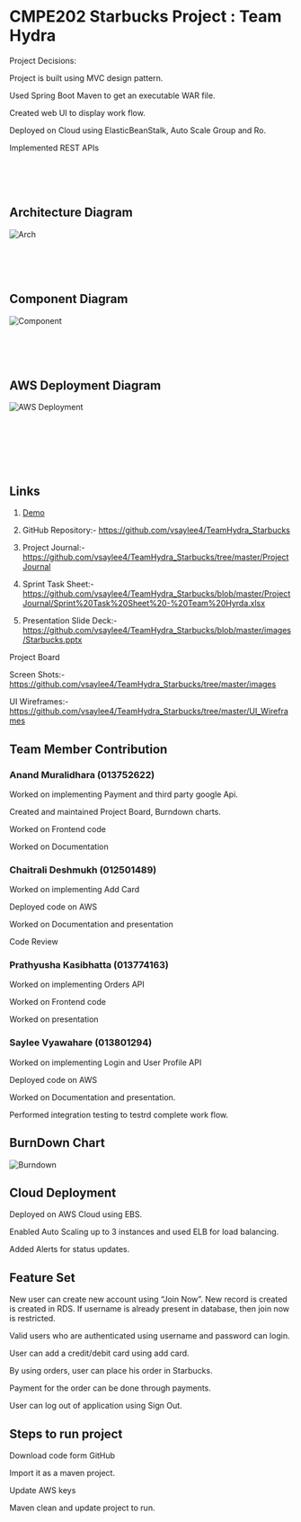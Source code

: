 # CMPE202 Starbucks Project : Team Hydra
Project Decisions:

Project is built using MVC design pattern. 

Used Spring Boot Maven to get an executable WAR file. 

Created web UI to display work flow. 

Deployed on Cloud using ElasticBeanStalk, Auto Scale Group and Ro. 

Implemented REST APIs 


<br /><br /><br />
## Architecture Diagram
![Arch](/images/arch.PNG)


<br /><br /><br />
## Component Diagram
![Component](/images/ComponentDiagram.png)


<br /><br /><br />
## AWS Deployment Diagram
![AWS Deployment](/images/AWSDeploymentDiag.PNG)
<br /><br /><br />

<br /><br /><br />
## Links
1. [Demo](https://youtu.be/4YCAaoqBXl4)

2. GitHub Repository:- https://github.com/vsaylee4/TeamHydra_Starbucks

3. Project Journal:- https://github.com/vsaylee4/TeamHydra_Starbucks/tree/master/ProjectJournal

4. Sprint Task Sheet:- https://github.com/vsaylee4/TeamHydra_Starbucks/blob/master/ProjectJournal/Sprint%20Task%20Sheet%20-%20Team%20Hyrda.xlsx

5. Presentation Slide Deck:- https://github.com/vsaylee4/TeamHydra_Starbucks/blob/master/images/Starbucks.pptx

Project Board 

Screen Shots:- https://github.com/vsaylee4/TeamHydra_Starbucks/tree/master/images 

UI Wireframes:- https://github.com/vsaylee4/TeamHydra_Starbucks/tree/master/UI_Wireframes



## Team Member Contribution

### Anand Muralidhara (013752622)

Worked on implementing Payment and third party google Api. 

Created and maintained Project Board, Burndown charts. 

Worked on Frontend code 

Worked on Documentation


### Chaitrali Deshmukh (012501489)

Worked on implementing Add Card  

Deployed code on AWS  

Worked on Documentation and presentation  

Code Review 



### Prathyusha Kasibhatta (013774163)

Worked on implementing Orders API 

Worked on Frontend code 

Worked on presentation 



### Saylee Vyawahare (013801294)

Worked on implementing Login and User Profile API 

Deployed code on AWS 

Worked on Documentation and presentation. 

Performed integration testing to testrd complete work flow.


## BurnDown Chart

![Burndown](/images/BurndownChart.jpg)


## Cloud Deployment

Deployed on AWS Cloud using EBS. 

Enabled Auto Scaling up to 3 instances and used ELB for load balancing. 

Added Alerts for status updates.


## Feature Set

New user can create new account using “Join Now”. New record is created is created in RDS. If username is already present in database, then join now is restricted.  

Valid users who are authenticated using username and password can login. 

User can add a credit/debit card using add card. 

By using orders, user can place his order in Starbucks. 

Payment for the order can be done through payments. 

User can log out of application using Sign Out.



## Steps to run project 

Download code form GitHub 

Import it as a maven project. 

Update AWS keys 

Maven clean and update project to run.
